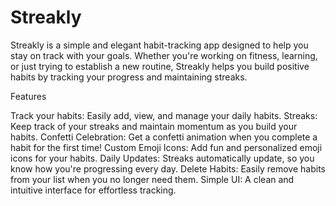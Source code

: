 # Streakly

Streakly is a simple and elegant habit-tracking app designed to help you stay on track with your goals. Whether you're working on fitness, learning, or just trying to establish a new routine, Streakly helps you build positive habits by tracking your progress and maintaining streaks.

Features

Track your habits: Easily add, view, and manage your daily habits.
Streaks: Keep track of your streaks and maintain momentum as you build your habits.
Confetti Celebration: Get a confetti animation when you complete a habit for the first time!
Custom Emoji Icons: Add fun and personalized emoji icons for your habits.
Daily Updates: Streaks automatically update, so you know how you're progressing every day.
Delete Habits: Easily remove habits from your list when you no longer need them.
Simple UI: A clean and intuitive interface for effortless tracking.
